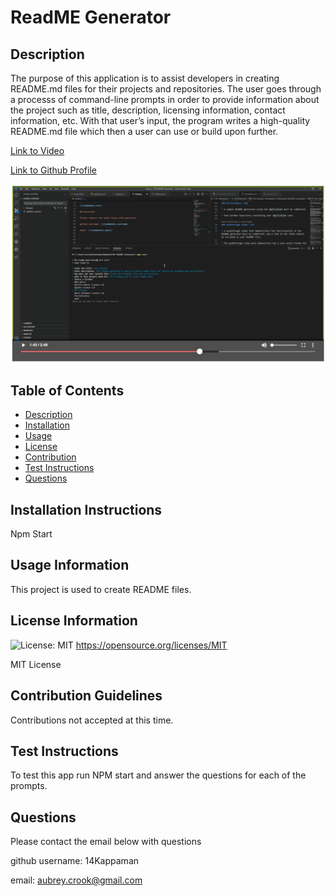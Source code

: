 # ReadME Generator

## Description

The purpose of this application is to assist developers in creating README.md files for their projects and repositories. The user goes through a processs of command-line prompts in order to provide information about the project such as title, description, licensing information, contact information, etc. With that user’s input, the program writes a high-quality README.md file which then a user can use or build upon further.

[Link to Video](https://watch.screencastify.com/v/UkcXhUkwS5uIEBfNEIut)

[Link to Github Profile](https://github.com/14Kappaman)

![screenshot](https://github.com/14Kappaman/Professional-README-Generator/blob/main/Screenshot%202022-03-02%20184047.png?raw=true)

## Table of Contents

- [Description](#description)
- [Installation](#installation-instructions)
- [Usage](#usage-information)
- [License](#license-information)
- [Contribution](#contribution-guidelines)
- [Test Instructions](#test-instructions)
- [Questions](#questions)


## Installation Instructions

Npm Start

## Usage Information

This project is used to create README files. 

## License Information
![License: MIT](https://img.shields.io/badge/License-MIT-yellow.svg)
      https://opensource.org/licenses/MIT

MIT License

## Contribution Guidelines

Contributions not accepted at this time.

## Test Instructions

To test this app run NPM start and answer the questions for each of the prompts.

## Questions 

Please contact the email below with questions

github username: 14Kappaman

email: aubrey.crook@gmail.com
